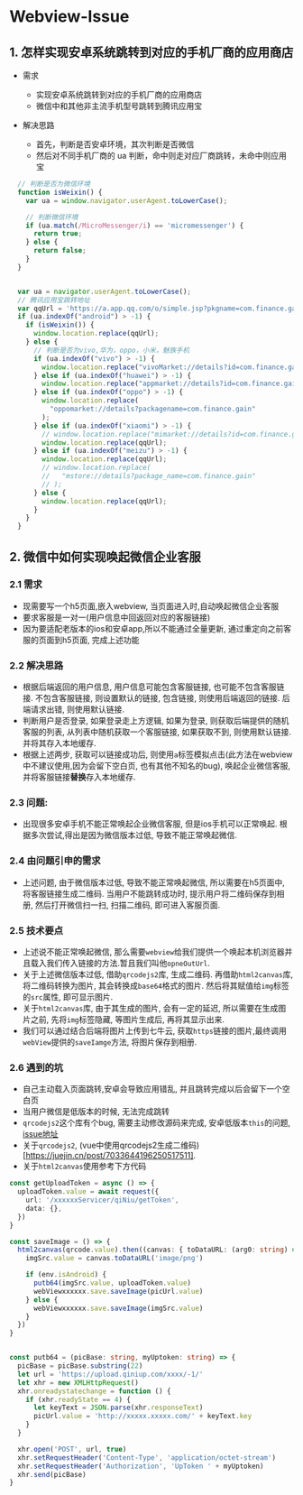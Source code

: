 # Webview-Issue

## 1. 怎样实现安卓系统跳转到对应的手机厂商的应用商店

- 需求
  - 实现安卓系统跳转到对应的手机厂商的应用商店
  - 微信中和其他非主流手机型号跳转到腾讯应用宝

- 解决思路
  - 首先，判断是否安卓环境，其次判断是否微信
  - 然后对不同手机厂商的 ua 判断，命中则走对应厂商跳转，未命中则应用宝

```JavaScript
  // 判断是否为微信环境
  function isWeixin() {
    var ua = window.navigator.userAgent.toLowerCase();

    // 判断微信环境
    if (ua.match(/MicroMessenger/i) == 'micromessenger') {
      return true;
    } else {
      return false;
    }
  }


  var ua = navigator.userAgent.toLowerCase();
  // 腾讯应用宝跳转地址
  var qqUrl = 'https://a.app.qq.com/o/simple.jsp?pkgname=com.finance.gain'
  if (ua.indexOf("android") > -1) {
    if (isWeixin()) {
      window.location.replace(qqUrl);
    } else {
      // 判断是否为vivo,华为，oppo，小米，魅族手机
      if (ua.indexOf("vivo") > -1) {
        window.location.replace("vivoMarket://details?id=com.finance.gain");
      } else if (ua.indexOf("huawei") > -1) {
        window.location.replace("appmarket://details?id=com.finance.gain");
      } else if (ua.indexOf("oppo") > -1) {
        window.location.replace(
          "oppomarket://details?packagename=com.finance.gain"
        );
      } else if (ua.indexOf("xiaomi") > -1) {
        // window.location.replace("mimarket://details?id=com.finance.gain");
        window.location.replace(qqUrl);
      } else if (ua.indexOf("meizu") > -1) {
        window.location.replace(qqUrl);
        // window.location.replace(
        //   "mstore://details?package_name=com.finance.gain"
        // );
      } else {
        window.location.replace(qqUrl);
      }
    }
  }
```

## 2. 微信中如何实现唤起微信企业客服

### 2.1 需求
  - 现需要写一个h5页面,嵌入webview, 当页面进入时,自动唤起微信企业客服
  - 要求客服是一对一(用户信息中回返回对应的客服链接)
  - 因为要适配老版本的ios和安卓app,所以不能通过全量更新, 通过重定向之前客服的页面到h5页面, 完成上述功能

### 2.2 解决思路
  - 根据后端返回的用户信息, 用户信息可能包含客服链接, 也可能不包含客服链接. 不包含客服链接, 则设置默认的链接, 包含链接, 则使用后端返回的链接. 后端请求出错, 则使用默认链接.
  - 判断用户是否登录, 如果登录走上方逻辑, 如果为登录, 则获取后端提供的随机客服的列表, 从列表中随机获取一个客服链接, 如果获取不到, 则使用默认链接. 并将其存入本地缓存.
  - 根据上述两步, 获取可以链接成功后, 则使用`a`标签模拟点击(此方法在webview中不建议使用,因为会留下空白页, 也有其他不知名的bug), 唤起企业微信客服, 并将客服链接**替换**存入本地缓存. 

### 2.3 问题: 
  - 出现很多安卓手机不能正常唤起企业微信客服, 但是ios手机可以正常唤起. 根据多次尝试,得出是因为微信版本过低, 导致不能正常唤起微信. 

### 2.4 由问题引申的需求
  - 上述问题, 由于微信版本过低, 导致不能正常唤起微信, 所以需要在h5页面中, 将客服链接生成二维码. 当用户不能跳转成功时, 提示用户将二维码保存到相册, 然后打开微信扫一扫, 扫描二维码, 即可进入客服页面. 

### 2.5 技术要点
  - 上述说不能正常唤起微信, 那么需要`webview`给我们提供一个唤起本机浏览器并且载入我们传入链接的方法.暂且我们叫他`opneOutUrl`. 
  - 关于上述微信版本过低, 借助`qrcodejs2`库, 生成二维码. 再借助`html2canvas`库, 将二维码转换为图片, 其会转换成`base64`格式的图片. 然后将其赋值给`img`标签的`src`属性, 即可显示图片.
  - 关于`html2canvas`库, 由于其生成的图片, 会有一定的延迟, 所以需要在生成图片之前, 先将`img`标签隐藏, 等图片生成后, 再将其显示出来.
  - 我们可以通过结合后端将图片上传到七牛云, 获取`https`链接的图片,最终调用`webView`提供的`saveIamge`方法, 将图片保存到相册.

### 2.6 遇到的坑
  - 自己主动载入页面跳转,安卓会导致应用错乱, 并且跳转完成以后会留下一个空白页
  - 当用户微信是低版本的时候, 无法完成跳转
  - `qrcodejs2`这个库有个bug, 需要主动修改源码来完成, 安卓低版本`this`的问题, [issue地址](https://github.com/davidshimjs/qrcodejs/issues/292)
  - 关于`qrcodejs2`, (vue中使用qrcodejs2生成二维码)[https://juejin.cn/post/7033644196250517511].
  - 关于`html2canvas`使用参考下方代码


```typescript
const getUploadToken = async () => {
  uploadToken.value = await request({
    url: '/xxxxxxServicer/qiNiu/getToken',
    data: {},
  })
}

const saveImage = () => {
  html2canvas(qrcode.value).then((canvas: { toDataURL: (arg0: string) => never }) => {
    imgSrc.value = canvas.toDataURL('image/png')

    if (env.isAndroid) {
      putb64(imgSrc.value, uploadToken.value)
      webViewxxxxxx.save.saveImage(picUrl.value)
    } else {
      webViewxxxxxx.save.saveImage(imgSrc.value)
    }
  })
}


const putb64 = (picBase: string, myUptoken: string) => {
  picBase = picBase.substring(22)
  let url = 'https://upload.qiniup.com/xxxx/-1/'
  let xhr = new XMLHttpRequest()
  xhr.onreadystatechange = function () {
    if (xhr.readyState == 4) {
      let keyText = JSON.parse(xhr.responseText)
      picUrl.value = 'http://xxxxx.xxxxx.com/' + keyText.key
    }
  }

  xhr.open('POST', url, true)
  xhr.setRequestHeader('Content-Type', 'application/octet-stream')
  xhr.setRequestHeader('Authorization', 'UpToken ' + myUptoken)
  xhr.send(picBase)
}
```

